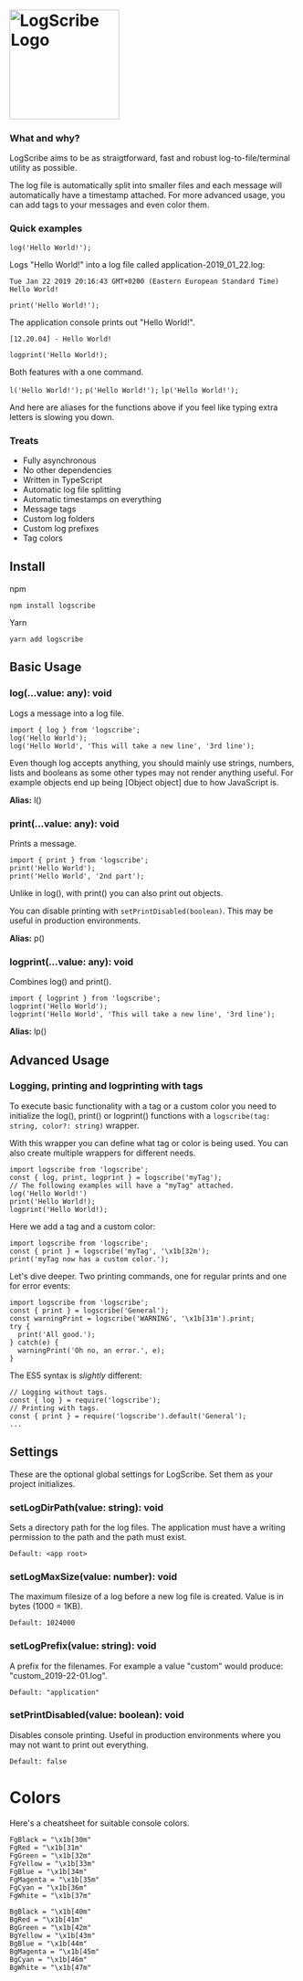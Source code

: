 # <a href='https://github.com/ahoys/logscribe'><img src='https://raw.githubusercontent.com/ahoys/logscribe/master/assets/logscribe_192.png' height='192' alt='LogScribe Logo' /></a>

### What and why?
LogScribe aims to be as straigtforward, fast and robust log-to-file/terminal utility as possible.

The log file is automatically split into smaller files and each message will automatically have a timestamp attached. For more advanced usage, you can add tags to your messages and even color them.

### Quick examples

`log('Hello World!');`

Logs "Hello World!" into a log file called application-2019_01_22.log:
```
Tue Jan 22 2019 20:16:43 GMT+0200 (Eastern European Standard Time)
Hello World!
```
`print('Hello World!');`

The application console prints out "Hello World!".
```
[12.20.04] - Hello World!
```
`logprint('Hello World!);`

Both features with a one command.

`l('Hello World!');` `p('Hello World!');` `lp('Hello World!');`

And here are aliases for the functions above if you feel like typing extra letters is slowing you down.

### Treats
- Fully asynchronous
- No other dependencies
- Written in TypeScript
- Automatic log file splitting
- Automatic timestamps on everything
- Message tags
- Custom log folders
- Custom log prefixes
- Tag colors

## Install

npm

`npm install logscribe`

Yarn

`yarn add logscribe`

## Basic Usage

### log(...value: any): void
Logs a message into a log file.
```
import { log } from 'logscribe';
log('Hello World');
log('Hello World', 'This will take a new line', '3rd line');
```
Even though log accepts anything, you should mainly use strings, numbers, lists and booleans as some other types may not render anything useful. For example objects end up being [Object object] due to how JavaScript is.

**Alias:** l()

### print(...value: any): void
Prints a message.
```
import { print } from 'logscribe';
print('Hello World');
print('Hello World', '2nd part');
```
Unlike in log(), with print() you can also print out objects.

You can disable printing with `setPrintDisabled(boolean)`. This may be useful in production environments.

**Alias:** p()

### logprint(...value: any): void
Combines log() and print().
```
import { logprint } from 'logscribe';
logprint('Hello World');
logprint('Hello World', 'This will take a new line', '3rd line');
```
**Alias:** lp()

## Advanced Usage

### Logging, printing and logprinting with tags
To execute basic functionality with a tag or a custom color you need to initialize the log(), print() or logprint() functions with a `logscribe(tag: string, color?: string)` wrapper. 

With this wrapper you can define what tag or color is being used. You can also create multiple wrappers for different needs.
```
import logscribe from 'logscribe';
const { log, print, logprint } = logscribe('myTag');
// The following examples will have a "myTag" attached.
log('Hello World!')
print('Hello World!);
logprint('Hello World!);
```
Here we add a tag and a custom color:
```
import logscribe from 'logscribe';
const { print } = logscribe('myTag', '\x1b[32m');
print('myTag now has a custom color.');
```
Let's dive deeper. Two printing commands, one for regular prints and one for error events:
```
import logscribe from 'logscribe';
const { print } = logscribe('General');
const warningPrint = logscribe('WARNING', '\x1b[31m').print;
try {
  print('All good.');
} catch(e) {
  warningPrint('Oh no, an error.', e);
}
```
The ES5 syntax is *slightly* different:
```
// Logging without tags.
const { log } = require('logscribe');
// Printing with tags.
const { print } = require('logscribe').default('General');
...
```
## Settings

These are the optional global settings for LogScribe. Set them as your project initializes.

### setLogDirPath(value: string): void
Sets a directory path for the log files. The application must have a writing permission to the path and the path must exist.

`Default: <app root>`

### setLogMaxSize(value: number): void
The maximum filesize of a log before a new log file is created. Value is in bytes (1000 = 1KB).

`Default: 1024000`

### setLogPrefix(value: string): void
A prefix for the filenames. For example a value "custom" would produce: "custom_2019-22-01.log".

`Default: "application"`

### setPrintDisabled(value: boolean): void
Disables console printing. Useful in production environments where you may not want to print out everything.

`Default: false`

# Colors
Here's a cheatsheet for suitable console colors.
```
FgBlack = "\x1b[30m"
FgRed = "\x1b[31m"
FgGreen = "\x1b[32m"
FgYellow = "\x1b[33m"
FgBlue = "\x1b[34m"
FgMagenta = "\x1b[35m"
FgCyan = "\x1b[36m"
FgWhite = "\x1b[37m"

BgBlack = "\x1b[40m"
BgRed = "\x1b[41m"
BgGreen = "\x1b[42m"
BgYellow = "\x1b[43m"
BgBlue = "\x1b[44m"
BgMagenta = "\x1b[45m"
BgCyan = "\x1b[46m"
BgWhite = "\x1b[47m"
```
